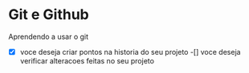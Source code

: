 # Git e Github

Aprendendo a usar o git

-[x] voce deseja criar pontos na historia do seu projeto
-[] voce deseja verificar alteracoes feitas no seu projeto